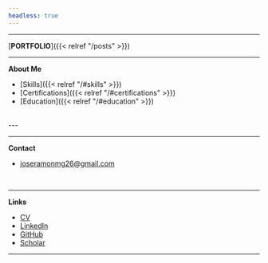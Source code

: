 ```yaml
---
headless: true
---
```


---

[**PORTFOLIO**]({{< relref "/posts" >}})

---
**About Me**

  - [Skills]({{< relref "/#skills" >}})
  - [Certifications]({{< relref "/#certifications" >}})
  - [Education]({{< relref "/#education" >}})

<br />
---

--- 

**Contact**

  - joseramonmg26@gmail.com

  <br />

--- 
**Links** 
 - [CV](/resume/Jose_Martinez_Resume.pdf) 
 - [LinkedIn](https://www.linkedin.com/in/josemartinez26/)
 - [GitHub](https://github.com/josemtzg)
 - [Scholar](https://scholar.google.es/citations?user=ZiWW8eQAAAAJ&hl=es) 
--- 
